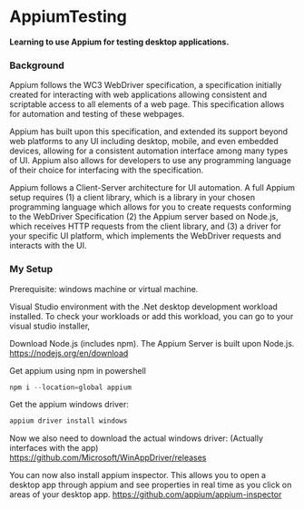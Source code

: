 # AppiumTesting
**Learning to use Appium for testing desktop applications.**

### Background
Appium follows the WC3 WebDriver specification, a specification initially created for interacting with web applications allowing consistent and scriptable access to all elements of a web page. This specification allows for automation and testing of these webpages.

Appium has built upon this specification, and extended its support beyond web platforms to any UI including desktop, mobile, and even embedded devices, allowing for a consistent automation interface among many types of UI. Appium also allows for developers to use any programming language of their choice for interfacing with the specification. 

Appium follows a Client-Server architecture for UI automation. A full Appium setup requires  (1) a client library, which is a library in your chosen programming language which allows for you to create requests conforming to the WebDriver Specification (2) the Appium server based on Node.js, which receives HTTP requests from the client library, and (3) a driver for your specific UI platform, which implements the WebDriver requests and interacts with the UI.


### My Setup
Prerequisite: windows machine or virtual machine.

Visual Studio environment with the .Net desktop development workload installed. To check your workloads or add this workload, you can go to your visual studio installer,



Download Node.js (includes npm). The Appium Server is built upon Node.js.\
https://nodejs.org/en/download


Get appium using npm in powershell
```powershell
npm i --location=global appium
```

Get the appium windows driver:
```powershell
appium driver install windows
```

Now we also need to download the actual windows driver: (Actually interfaces with the app)
https://github.com/Microsoft/WinAppDriver/releases

You can now also install appium inspector. This allows you to open a desktop app through appium and see properties in real time as you click on areas of your desktop app.
https://github.com/appium/appium-inspector
